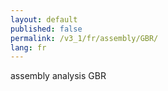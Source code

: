 ```yaml
---
layout: default
published: false
permalink: /v3_1/fr/assembly/GBR/
lang: fr
---
```


assembly analysis GBR

